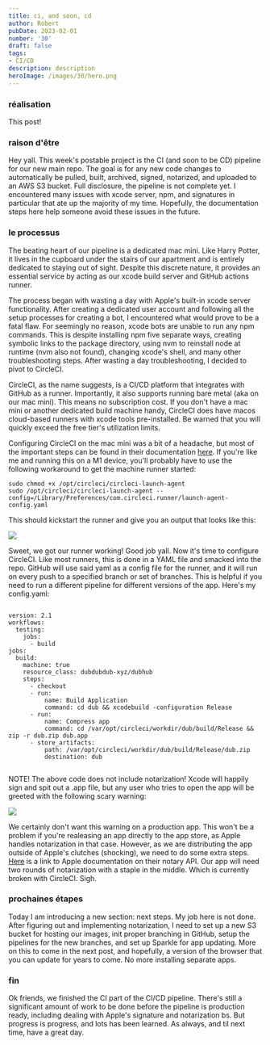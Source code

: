 ```yaml
---
title: ci, and soon, cd
author: Robert
pubDate: 2023-02-01
number: '30'
draft: false
tags:
- CI/CD
description: description
heroImage: /images/30/hero.png
---
```

### réalisation
This post!

### raison d'être
Hey yall. This week's postable project is the CI (and soon to be CD) pipeline for our new main repo. The goal is for any new code changes to automatically be pulled, built, archived, signed, notarized, and uploaded to an AWS S3 bucket. Full disclosure, the pipeline is not complete yet. I encountered many issues with xcode server, npm, and signatures in particular that ate up the majority of my time. Hopefully, the documentation steps here help someone avoid these issues in the future.

### le processus
The beating heart of our pipeline is a dedicated mac mini. Like Harry Potter, it lives in the cupboard under the stairs of our apartment and is entirely dedicated to staying out of sight. Despite this discrete nature, it provides an essential service by acting as our xcode build server and GitHub actions runner. 

The process began with wasting a day with Apple's built-in xcode server functionality. After creating a dedicated user account and following all the setup processes for creating a bot, I encountered what would prove to be a fatal flaw. For seemingly no reason, xcode bots are unable to run any npm commands. This is despite installing npm five separate ways, creating symbolic links to the package directory, using nvm to reinstall node at runtime (nvm also not found), changing xcode's shell, and many other troubleshooting steps. After wasting a day troubleshooting, I decided to pivot to CircleCI.

CircleCI, as the name suggests, is a CI/CD platform that integrates with GitHub as a runner. Importantly, it also supports running bare metal (aka on our mac mini). This means no subscription cost. If you don't have a mac mini or another dedicated build machine handy, CircleCI does have macos cloud-based runners with xcode tools pre-installed. Be warned that you will quickly exceed the free tier's utilization limits. 

Configuring CircleCI on the mac mini was a bit of a headache, but most of the important steps can be found in their documentation [here](https://circleci.com/docs/runner-installation-mac/). If you're like me and running this on a M1 device, you'll probably have to use the following workaround to get the machine runner started:

```
sudo chmod +x /opt/circleci/circleci-launch-agent
sudo /opt/circleci/circleci-launch-agent --config=/Library/Preferences/com.circleci.runner/launch-agent-config.yaml
```

This should kickstart the runner and give you an output that looks like this:

![](https://i.imgur.com/B25nK8m.jpg)

Sweet, we got our runner working! Good job yall. Now it's time to configure CircleCI. Like most runners, this is done in a YAML file and smacked into the repo. GitHub will use said yaml as a config file for the runner, and it will run on every push to a specified branch or set of branches. This is helpful if you need to run a different pipeline for different versions of the app. Here's my config.yaml:


```

version: 2.1
workflows:
  testing:
    jobs:
      - build
jobs:
  build:
    machine: true
    resource_class: dubdubdub-xyz/dubhub
    steps:
      - checkout
      - run:
          name: Build Application
          command: cd dub && xcodebuild -configuration Release
      - run:
          name: Compress app
          command: cd /var/opt/circleci/workdir/dub/build/Release && zip -r dub.zip dub.app
      - store_artifacts:
          path: /var/opt/circleci/workdir/dub/build/Release/dub.zip
          destination: dub
    

```

NOTE! The above code does not include notarization! Xcode will happily sign and spit out a .app file, but any user who tries to open the app will be greeted with the following scary warning:

![](https://i.imgur.com/U0Wqhxj.jpg)


We certainly don't want this warning on a production app. This won't be a problem if you're realeasing an app directly to the app store, as Apple handles notarization in that case. However, as we are distributing the app outside of Apple's clutches (shocking), we need to do some extra steps. [Here](https://developer.apple.com/documentation/notaryapi) is a link to Apple documentation on their notary API. Our app will need two rounds of notarization with a staple in the middle. Which is currently broken with CircleCI. Sigh. 

### prochaines étapes
Today I am introducing a new section: next steps. My job here is not done. After figuring out and implementing notarization, I need to set up a new S3 bucket for hosting our images, init proper branching in GitHub, setup the pipelines for the new branches, and set up Sparkle for app updating. More on this to come in the next post, and hopefully, a version of the browser that you can update for years to come. No more installing separate apps.


### fin
Ok friends, we finished the CI part of the CI/CD pipeline. There's still a significant amount of work to be done before the pipeline is production ready, including dealing with Apple's signature and notarization bs. But progress is progress, and lots has been learned. As always, and til next time, have a great day.
